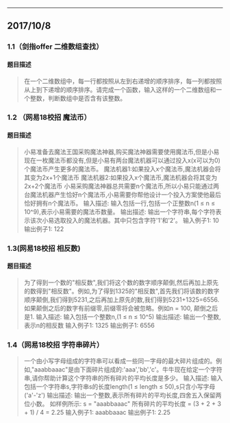 ----
## 2017/10/8
### 1.1（剑指offer 二维数组查找）
#### 题目描述
> 在一个二维数组中，每一行都按照从左到右递增的顺序排序，每一列都按照从上到下递增的顺序排序。请完成一个函数，输入这样的一个二维数组和一个整数，判断数组中是否含有该整数。

### 1.2 （网易18校招 魔法币）
#### 题目描述
> 小易准备去魔法王国采购魔法神器,购买魔法神器需要使用魔法币,但是小易现在一枚魔法币都没有,但是小易有两台魔法机器可以通过投入x(x可以为0)个魔法币产生更多的魔法币。
魔法机器1:如果投入x个魔法币,魔法机器会将其变为2x+1个魔法币
魔法机器2:如果投入x个魔法币,魔法机器会将其变为2x+2个魔法币
小易采购魔法神器总共需要n个魔法币,所以小易只能通过两台魔法机器产生恰好n个魔法币,小易需要你帮他设计一个投入方案使他最后恰好拥有n个魔法币。 
输入描述:
输入包括一行,包括一个正整数n(1 ≤ n ≤ 10^9),表示小易需要的魔法币数量。
输出描述:
输出一个字符串,每个字符表示该次小易选取投入的魔法机器。其中只包含字符'1'和'2'。
输入例子1:
10
输出例子1:
122

### 1.3(网易18校招 相反数)
#### 题目描述
> 为了得到一个数的"相反数",我们将这个数的数字顺序颠倒,然后再加上原先的数得到"相反数"。例如,为了得到1325的"相反数",首先我们将该数的数字顺序颠倒,我们得到5231,之后再加上原先的数,我们得到5231+1325=6556.如果颠倒之后的数字有前缀零,前缀零将会被忽略。例如n = 100, 颠倒之后是1. 
输入描述:
输入包括一个整数n,(1 ≤ n ≤ 10^5)
输出描述:
输出一个整数,表示n的相反数
输入例子1:
1325
输出例子1:
6556

### 1.4（网易18校招 字符串碎片）
> 一个由小写字母组成的字符串可以看成一些同一字母的最大碎片组成的。例如,"aaabbaaac"是由下面碎片组成的:'aaa','bb','c'。牛牛现在给定一个字符串,请你帮助计算这个字符串的所有碎片的平均长度是多少。
输入描述:
输入包括一个字符串s,字符串s的长度length(1 ≤ length ≤ 50),s只含小写字母('a'-'z')
输出描述:
输出一个整数,表示所有碎片的平均长度,四舍五入保留两位小数。
如样例所示: s = "aaabbaaac"
所有碎片的平均长度 = (3 + 2 + 3 + 1) / 4 = 2.25
输入例子1:
aaabbaaac
输出例子1:
2.25




